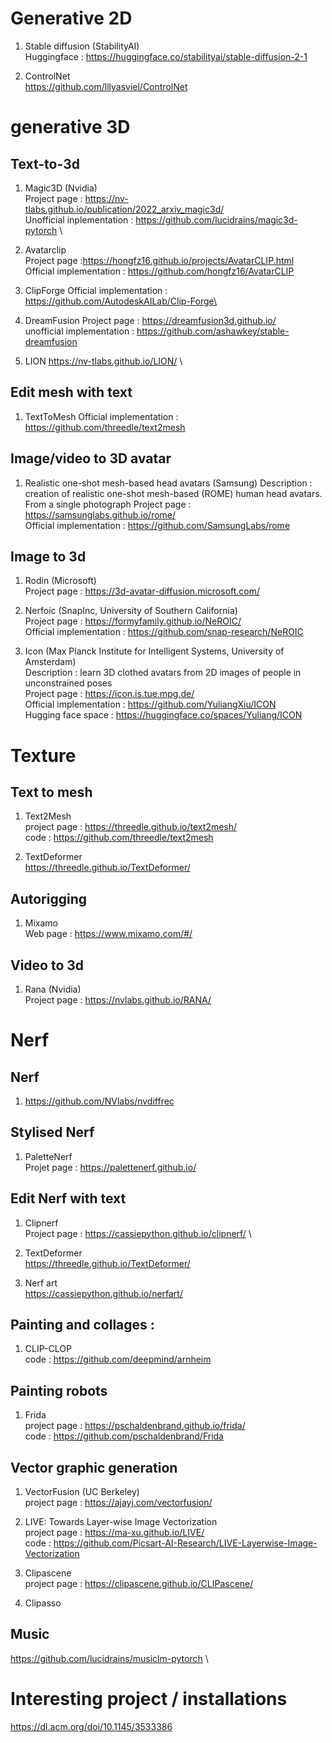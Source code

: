 # Generative 2D
1. Stable diffusion (StabilityAI) \
Huggingface : https://huggingface.co/stabilityai/stable-diffusion-2-1

2. ControlNet \
https://github.com/lllyasviel/ControlNet

# generative 3D
## Text-to-3d 
1. Magic3D (Nvidia) \
Project page : https://nv-tlabs.github.io/publication/2022_arxiv_magic3d/ \
Unofficial inplementation : https://github.com/lucidrains/magic3d-pytorch \

2. Avatarclip \
Project page :https://hongfz16.github.io/projects/AvatarCLIP.html \
Official implementation : https://github.com/hongfz16/AvatarCLIP

3. ClipForge
Official implementation : https://github.com/AutodeskAILab/Clip-Forge\

4. DreamFusion
Project page : https://dreamfusion3d.github.io/ \
unofficial implementation : https://github.com/ashawkey/stable-dreamfusion

5. LION 
https://nv-tlabs.github.io/LION/ \

## Edit mesh with text
1. TextToMesh
Official implementation : https://github.com/threedle/text2mesh

## Image/video to 3D avatar
1. Realistic one-shot mesh-based head avatars (Samsung)
Description : creation of realistic one-shot mesh-based (ROME) human head avatars. From a single photograph
Project page : https://samsunglabs.github.io/rome/ \
Official implementation : https://github.com/SamsungLabs/rome

## Image to 3d 

1. Rodin (Microsoft) \
Project page : https://3d-avatar-diffusion.microsoft.com/ 

2. Nerfoic (SnapInc, University of Southern California) \
Project page : https://formyfamily.github.io/NeROIC/ \
Official implementation : https://github.com/snap-research/NeROIC 

3. Icon (Max Planck Institute for Intelligent Systems, University of Amsterdam) \
Description : learn 3D clothed avatars from 2D images of people in unconstrained poses \
Project page : https://icon.is.tue.mpg.de/ \
Official implementation : https://github.com/YuliangXiu/ICON \
Hugging face space : https://huggingface.co/spaces/Yuliang/ICON 

# Texture
## Text to mesh
1. Text2Mesh \
project page : https://threedle.github.io/text2mesh/ \
code : https://github.com/threedle/text2mesh

2. TextDeformer \
https://threedle.github.io/TextDeformer/

## Autorigging 
1. Mixamo \
Web page : https://www.mixamo.com/#/

## Video to 3d
1. Rana (Nvidia) \
Project page : https://nvlabs.github.io/RANA/

# Nerf
## Nerf
1. https://github.com/NVlabs/nvdiffrec


## Stylised Nerf
1. PaletteNerf \
Projet page : https://palettenerf.github.io/

## Edit Nerf with text
1. Clipnerf \
Project page : https://cassiepython.github.io/clipnerf/ \

2. TextDeformer \
https://threedle.github.io/TextDeformer/

2. Nerf art \
https://cassiepython.github.io/nerfart/

## Painting and collages : 
1. CLIP-CLOP \
code : https://github.com/deepmind/arnheim

## Painting robots
1. Frida \
project page : https://pschaldenbrand.github.io/frida/ \
code : https://github.com/pschaldenbrand/Frida

## Vector graphic generation
1. VectorFusion (UC Berkeley) \
project page : https://ajayj.com/vectorfusion/

2. LIVE: Towards Layer-wise Image Vectorization \
project page : https://ma-xu.github.io/LIVE/ \
code : https://github.com/Picsart-AI-Research/LIVE-Layerwise-Image-Vectorization

3. Clipascene \
project page : https://clipascene.github.io/CLIPascene/

5. Clipasso

## Music 
https://github.com/lucidrains/musiclm-pytorch \

# Interesting project / installations
https://dl.acm.org/doi/10.1145/3533386

